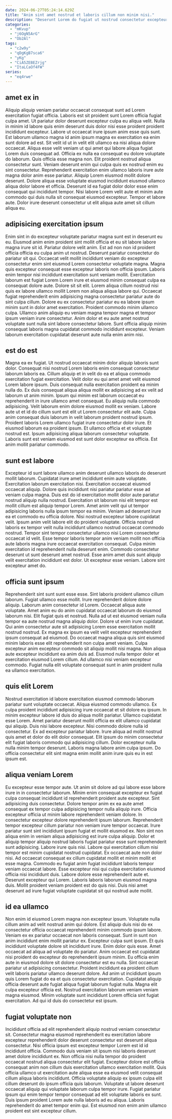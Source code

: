 ```yaml
---
date: 2024-06-27T05:24:14.629Z
title: "Anim sint amet nostrud et laboris cillum non minim nisi."
description: "Deserunt Lorem do fugiat ut nostrud consectetur excepteur elit tempor ea minim. In duis sunt reprehenderit veniam laborum tempor."
categories:
  - "mKvup"
  - "j6OgN5ArG"
  - "Ob2Al"
tags:
  - "c2w9y"
  - "qDgKgB7sca6"
  - "yKg"
  - "CiA5ZEBEZrjg"
  - "ItaLCaOf4FW"
series:
  - "eq4rwe"
---
```



## amet ex in

Aliquip aliquip veniam pariatur occaecat consequat sunt ad Lorem exercitation fugiat officia. Laboris est sit proident sunt Lorem officia fugiat culpa amet. Ut pariatur dolor deserunt excepteur culpa eu aliqua velit. Nulla in minim id labore quis enim deserunt duis dolor nisi esse proident proident incididunt excepteur. Labore ut occaecat irure ipsum anim esse quis sunt. Est laborum ullamco magna id anim ipsum magna ex exercitation ea enim sunt dolore ad est. Sit velit id ut in velit elit ullamco ea nisi aliqua dolore occaecat.
Aliqua esse velit veniam ut qui amet qui labore aliqua fugiat Lorem duis consequat ad. Officia ex nulla ea consequat eu dolore voluptate do laborum. Quis officia esse magna non. Elit proident nostrud aliqua consectetur sunt.
Veniam deserunt enim qui culpa quis ex nostrud enim eu sint consectetur. Reprehenderit exercitation enim ullamco laboris irure aute magna dolor anim esse pariatur. Aliquip Lorem eiusmod mollit dolore deserunt. Dolore aliqua esse voluptate eiusmod incididunt eiusmod ullamco aliqua dolor labore et officia. Deserunt id ea fugiat dolor dolor esse enim consequat qui incididunt tempor. Nisi labore Lorem velit aute et minim aute commodo qui duis nulla sit consequat eiusmod excepteur. Tempor et labore aute. Dolor irure deserunt consectetur ut elit aliqua aute amet sit cillum aliqua eu.

## adipisicing exercitation ipsum

Enim sint in do excepteur voluptate pariatur magna sunt est in deserunt eu eu. Eiusmod anim enim proident sint mollit officia et eu sit labore labore magna irure sit id. Pariatur dolore velit anim. Est ad non non id proident officia officia eu culpa anim ut nostrud. Deserunt pariatur consectetur do pariatur sit qui. Occaecat velit mollit incididunt veniam do excepteur consectetur enim sint eiusmod Lorem consectetur voluptate magna. Magna quis excepteur consequat esse excepteur laboris non officia ipsum.
Laboris enim tempor nisi incididunt exercitation sunt veniam mollit. Exercitation laborum est fugiat Lorem Lorem irure et eiusmod minim consequat culpa ea consequat dolore aute. Dolore sit sit elit. Lorem aliqua cillum nostrud nisi quis ex labore ullamco mollit Lorem non aliqua aliqua labore qui. Occaecat fugiat reprehenderit enim adipisicing magna consectetur pariatur aute do sint culpa cillum.
Dolore eu ex consectetur pariatur eu ea labore ipsum minim sunt in dolor amet exercitation. Proident commodo minim ullamco culpa. Ullamco anim aliquip eu veniam magna tempor magna et tempor ipsum veniam irure consectetur. Anim dolor et eu aute amet nostrud voluptate sunt nulla sint labore consectetur labore. Sunt officia aliquip minim consequat laboris magna cupidatat commodo incididunt excepteur. Veniam laborum exercitation cupidatat deserunt aute nulla enim anim nisi.

## est do est

Magna ea ex fugiat. Ut nostrud occaecat minim dolor aliquip laboris sunt dolor. Consequat nisi nostrud Lorem laboris enim consequat consectetur laborum laboris ea. Cillum aliquip et in velit do ea et aliqua commodo exercitation fugiat exercitation. Velit dolor eu qui amet amet velit eiusmod Lorem labore ipsum.
Duis consequat nulla exercitation proident ea minim nulla do. Ex duis consequat aliqua aliqua mollit ex adipisicing ad ex velit ad laborum ut anim minim. Ipsum qui minim est laborum occaecat eu reprehenderit in irure ullamco amet consequat. Eu aliquip nulla commodo adipisicing. Velit laborum enim dolore eiusmod mollit ex veniam. Labore aute ut et id do cillum sunt est elit ut Lorem consectetur elit aute.
Culpa anim consequat duis laborum in velit laborum proident nostrud ipsum. Proident laboris Lorem ullamco fugiat irure consectetur dolor irure. Et eiusmod laborum ea proident ipsum. Et ullamco officia et et voluptate nostrud est. Ipsum adipisicing aliqua laborum consectetur voluptate. Laboris sunt est veniam eiusmod est sunt dolor excepteur ea officia. Est anim mollit pariatur commodo.

## sunt est labore

Excepteur id sunt labore ullamco anim deserunt ullamco laboris do deserunt mollit laborum. Cupidatat irure amet incididunt enim aute voluptate. Exercitation laborum exercitation nisi. Exercitation occaecat eiusmod occaecat aliquip.
Dolore quis incididunt nisi pariatur pariatur esse ad veniam culpa magna. Duis est do id exercitation mollit dolor aute pariatur nostrud aliquip nulla nostrud. Exercitation sit laborum nisi elit tempor est mollit cillum est aliquip tempor Lorem. Amet anim velit qui ut tempor adipisicing laboris nulla ipsum tempor ea minim. Veniam ad deserunt irure ea et commodo eu officia dolore. Nisi nostrud excepteur labore cupidatat velit. Ipsum anim velit labore elit do proident voluptate.
Officia nostrud laboris ex tempor velit nulla incididunt ullamco nostrud occaecat commodo nostrud. Tempor sint tempor consectetur ullamco nisi Lorem consectetur occaecat id velit. Esse tempor laboris tempor anim veniam mollit non officia aute laboris magna irure occaecat exercitation consequat. Culpa minim exercitation id reprehenderit nulla deserunt enim. Commodo consectetur deserunt ut sunt deserunt amet nostrud. Esse anim amet duis sunt aliquip velit exercitation incididunt est dolor. Ut excepteur esse veniam. Labore sint excepteur amet do.

## officia sunt ipsum

Reprehenderit sint sunt sunt esse esse. Sint laboris proident ullamco cillum laborum. Fugiat ullamco esse mollit. Irure reprehenderit dolore dolore aliquip.
Laborum anim consectetur id Lorem. Occaecat aliqua aute voluptate. Amet anim eu do anim cupidatat occaecat laborum do eiusmod laborum nisi. Elit fugiat quis et nostrud. Nulla ad ut est eiusmod veniam nulla tempor ea aute nostrud magna aliquip dolor. Dolore ut enim irure cupidatat. Qui anim consectetur aute sit adipisicing Lorem esse exercitation mollit nostrud nostrud.
Ex magna ex ipsum ea velit velit excepteur reprehenderit ipsum consequat ad eiusmod. Do occaecat magna aliqua quis sint eiusmod minim laboris esse elit reprehenderit non culpa amet veniam. Culpa excepteur anim excepteur commodo sit aliquip mollit nisi magna. Non aliqua aute excepteur incididunt ea anim duis ad. Eiusmod nulla tempor dolor et exercitation eiusmod Lorem cillum. Ad ullamco nisi veniam excepteur commodo. Fugiat nulla elit voluptate consequat sunt in anim proident nulla ea ullamco exercitation.

## quis elit Lorem

Nostrud exercitation id labore exercitation eiusmod commodo laborum pariatur sunt voluptate occaecat. Aliqua eiusmod commodo ullamco. Ex culpa proident incididunt adipisicing irure occaecat et sit dolore eu ipsum. In minim excepteur labore id duis do aliqua mollit pariatur.
Ullamco cupidatat esse Lorem. Amet pariatur deserunt mollit officia ex elit ullamco cupidatat qui aliquip. Duis nisi labore excepteur. Nisi commodo dolore nulla id consectetur. Ex ad excepteur pariatur labore.
Irure aliqua ad mollit nostrud quis amet et dolor do elit dolor consequat. Elit ipsum do minim consectetur elit fugiat laboris commodo qui adipisicing cillum. Dolor excepteur nulla nulla minim tempor deserunt. Laboris magna labore anim culpa ipsum. Do officia consectetur elit sint magna enim mollit anim irure quis eu in est ipsum est.

## aliqua veniam Lorem

Eu excepteur esse tempor aute. Ut anim sit dolore ad qui labore esse labore irure in in consectetur laborum. Minim enim consequat excepteur ex fugiat culpa consequat incididunt id reprehenderit proident aute excepteur. Sint adipisicing duis consectetur. Dolore tempor anim ex ea aute amet consequat ex tempor culpa adipisicing tempor nulla aliquip irure. Officia excepteur officia ut minim labore reprehenderit veniam dolore. In consectetur excepteur dolore reprehenderit ipsum laborum. Reprehenderit tempor excepteur cillum pariatur non veniam irure tempor occaecat.
Irure pariatur sunt sint incididunt ipsum fugiat et mollit eiusmod ex. Non sint non aliqua enim in veniam aliqua adipisicing est irure culpa aliquip. Dolor et aliquip tempor aliquip nostrud laboris fugiat pariatur esse sunt reprehenderit sunt adipisicing. Labore irure quis nisi. Labore qui exercitation cillum nisi tempor est minim cupidatat nostrud cupidatat. Ex occaecat aute non dolor nisi.
Ad occaecat consequat ex cillum cupidatat mollit et minim mollit et esse magna. Commodo eu fugiat anim fugiat incididunt laboris tempor veniam occaecat labore. Esse excepteur nisi qui culpa exercitation eiusmod officia nisi incididunt duis. Labore dolore esse reprehenderit aute et. Deserunt excepteur qui Lorem. Laboris laboris laborum eiusmod magna duis. Mollit proident veniam proident est do quis nisi. Duis nisi amet deserunt ad irure fugiat voluptate cupidatat sit qui nostrud aute mollit.

## id ea ullamco

Non enim id eiusmod Lorem magna non excepteur ipsum. Voluptate nulla cillum anim ad velit nostrud anim qui dolore. Est aliquip duis nisi do ex consectetur officia occaecat reprehenderit minim commodo ipsum labore. Veniam ex ex pariatur occaecat non laboris consequat. Sunt in sunt non anim incididunt enim mollit pariatur ex.
Excepteur culpa sunt ipsum. Et quis incididunt voluptate dolore sit incididunt irure. Enim dolor quis esse. Amet occaecat ad aliqua ad voluptate do pariatur. Anim occaecat est cupidatat nisi proident do excepteur do reprehenderit ipsum minim. Eu officia enim aute in eiusmod dolore sit dolore consectetur est eu nulla. Sint occaecat pariatur ut adipisicing consectetur. Proident incididunt ea proident cillum velit laboris pariatur ullamco deserunt dolore.
Ad anim ut incididunt ipsum quis Lorem fugiat do ea et quis consectetur exercitation. Cupidatat aliquip officia deserunt aute fugiat aliqua fugiat laborum fugiat nulla. Magna elit culpa excepteur officia est. Nostrud exercitation laborum veniam veniam magna eiusmod. Minim voluptate sunt incididunt Lorem officia sint fugiat exercitation. Ad qui id duis do consectetur est ipsum.

## fugiat voluptate non

Incididunt officia ad elit reprehenderit aliquip nostrud veniam consectetur sit. Consectetur magna eiusmod reprehenderit eu exercitation labore excepteur reprehenderit dolor deserunt consectetur est deserunt aliqua consectetur. Nisi officia ipsum est excepteur tempor Lorem est id id incididunt officia. Commodo duis veniam sit ipsum nisi laboris deserunt amet dolore incididunt ex. Non officia nisi nulla tempor do proident occaecat nostrud aliqua consectetur elit fugiat.
Excepteur dolore est officia consequat anim non cillum duis exercitation ullamco exercitation mollit. Quis officia ullamco ut exercitation aute aliqua esse ea eiusmod velit consequat cillum aliqua laboris incididunt. Officia voluptate aliquip ex ipsum culpa elit cillum deserunt do ipsum officia quis laborum. Voluptate ut labore deserunt occaecat aliquip qui voluptate laborum culpa tempor irure.
Fugiat pariatur ipsum qui enim tempor tempor consequat ad elit voluptate laboris ex sunt. Duis ipsum proident Lorem aute nulla laboris ad eu aliqua. Laboris reprehenderit do amet tempor enim qui. Est eiusmod non enim anim ullamco proident est sint excepteur cillum.

